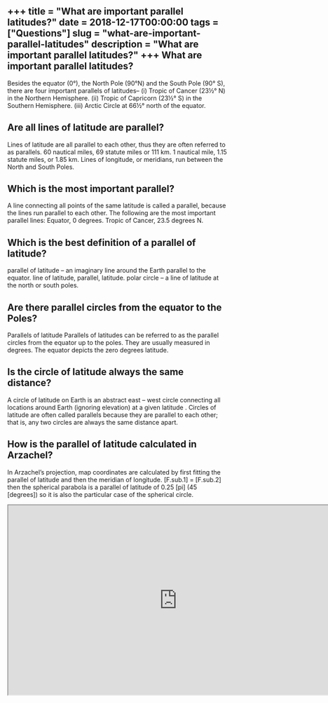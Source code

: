 +++
title = "What are important parallel latitudes?"
date = 2018-12-17T00:00:00
tags = ["Questions"]
slug = "what-are-important-parallel-latitudes"
description = "What are important parallel latitudes?"
+++
What are important parallel latitudes?
--------------------------------------

Besides the equator (0°), the North Pole (90°N) and the South Pole (90° S), there are four important parallels of latitudes– (i) Tropic of Cancer (23½° N) in the Northern Hemisphere. (ii) Tropic of Capricorn (23½° S) in the Southern Hemisphere. (iii) Arctic Circle at 66½° north of the equator.

Are all lines of latitude are parallel?
---------------------------------------

Lines of latitude are all parallel to each other, thus they are often referred to as parallels. 60 nautical miles, 69 statute miles or 111 km. 1 nautical mile, 1.15 statute miles, or 1.85 km. Lines of longitude, or meridians, run between the North and South Poles.

Which is the most important parallel?
-------------------------------------

A line connecting all points of the same latitude is called a parallel, because the lines run parallel to each other. The following are the most important parallel lines: Equator, 0 degrees. Tropic of Cancer, 23.5 degrees N.

Which is the best definition of a parallel of latitude?
-------------------------------------------------------

parallel of latitude – an imaginary line around the Earth parallel to the equator. line of latitude, parallel, latitude. polar circle – a line of latitude at the north or south poles.

Are there parallel circles from the equator to the Poles?
---------------------------------------------------------

Parallels of latitude Parallels of latitudes can be referred to as the parallel circles from the equator up to the poles. They are usually measured in degrees. The equator depicts the zero degrees latitude.

Is the circle of latitude always the same distance?
---------------------------------------------------

A circle of latitude on Earth is an abstract east – west circle connecting all locations around Earth (ignoring elevation) at a given latitude . Circles of latitude are often called parallels because they are parallel to each other; that is, any two circles are always the same distance apart.

How is the parallel of latitude calculated in Arzachel?
-------------------------------------------------------

In Arzachel’s projection, map coordinates are calculated by first fitting the parallel of latitude and then the meridian of longitude. \[F.sub.1\] = \[F.sub.2\] then the spherical parabola is a parallel of latitude of 0.25 \[pi\] (45 \[degrees\]) so it is also the particular case of the spherical circle.

<iframe allow="accelerometer; autoplay; clipboard-write; encrypted-media; gyroscope; picture-in-picture" allowfullscreen="" class="__youtube_prefs__  epyt-is-override  no-lazyload" data-no-lazy="1" data-origheight="433" data-origwidth="770" data-skipgform_ajax_framebjll="" height="433" id="_ytid_41866" loading="lazy" src="https://www.youtube.com/embed/HvCvANs7O7k?enablejsapi=1&autoplay=0&cc_load_policy=0&cc_lang_pref=&iv_load_policy=1&loop=0&modestbranding=0&rel=1&fs=1&playsinline=0&autohide=2&theme=dark&color=red&controls=1&" title="YouTube player" width="770"></iframe>